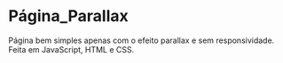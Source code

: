 # Página_Parallax
Página bem simples apenas com o efeito parallax e sem responsividade. 
Feita em JavaScript, HTML e CSS. 
